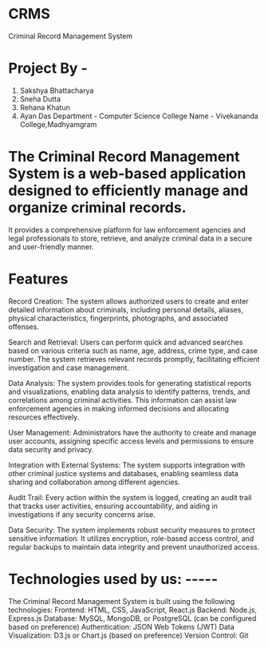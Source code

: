 # CRMS
Criminal Record Management System
# Project By -
 1. Sakshya Bhattacharya
 2. Sneha Dutta
 3. Rehana Khatun
 4. Ayan Das
Department - 
Computer Science
College Name - 
Vivekananda College,Madhyamgram
# The Criminal Record Management System is a web-based application designed to efficiently manage and organize criminal records. 
It provides a comprehensive platform for law enforcement agencies and legal professionals to store, retrieve, and analyze criminal data in a secure and user-friendly manner.
# Features
Record Creation: The system allows authorized users to create and enter detailed information about criminals, including personal details, aliases, physical characteristics, fingerprints, photographs, and associated offenses.

Search and Retrieval: Users can perform quick and advanced searches based on various criteria such as name, age, address, crime type, and case number. The system retrieves relevant records promptly, facilitating efficient investigation and case management.

Data Analysis: The system provides tools for generating statistical reports and visualizations, enabling data analysis to identify patterns, trends, and correlations among criminal activities. This information can assist law enforcement agencies in making informed decisions and allocating resources effectively.

User Management: Administrators have the authority to create and manage user accounts, assigning specific access levels and permissions to ensure data security and privacy.

Integration with External Systems: The system supports integration with other criminal justice systems and databases, enabling seamless data sharing and collaboration among different agencies.

Audit Trail: Every action within the system is logged, creating an audit trail that tracks user activities, ensuring accountability, and aiding in investigations if any security concerns arise.

Data Security: The system implements robust security measures to protect sensitive information. It utilizes encryption, role-based access control, and regular backups to maintain data integrity and prevent unauthorized access.

# Technologies used by us: -----
The Criminal Record Management System is built using the following technologies:
Frontend: HTML, CSS, JavaScript, React.js
Backend: Node.js, Express.js
Database: MySQL, MongoDB, or PostgreSQL (can be configured based on preference)
Authentication: JSON Web Tokens (JWT)
Data Visualization: D3.js or Chart.js (based on preference)
Version Control: Git
